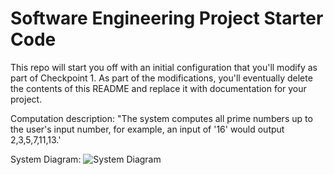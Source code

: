 # Software Engineering Project Starter Code

This repo will start you off with an initial configuration that you'll modify as part of Checkpoint 1. As part of the modifications, you'll eventually delete the contents of this README and replace it with documentation for your project.

Computation description:
"The system computes all prime numbers up to the user's input number, for example, an input of '16' would output 2,3,5,7,11,13.'

System Diagram:
![System Diagram](https://github.com/<yajurobii>/<project-starter-code-yajurobii>/blob/feature-3/System-Diagram.png?raw=true)

